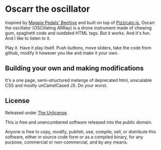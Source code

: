 # Oscarr the oscillator

Inspired by [Magpie Pedals' Beehive](https://www.magpiepedals.com/shop/product/the-beehive) and built on top of [Pizzicato.js](https://alemangui.github.io/pizzicato/), Oscarr the oscillator (OSCillating ARRay) is a drone instrument made of chewing gum, spaghetti code and outdated HTML tags. But it works. And it's fun. And I like to listen to it.

Play it. Have it play itself. Push buttons, move sliders, take the code from github, modify it however you like and make it your own.

## Building your own and making modifications
It's a one page, semi-structured melange of deprecated html, unscalable CSS and mostly unCamelCased JS. Do your worst.

## License
Released under [The Unlicense](https://github.com/thubbs/oscarrlator/blob/main/LICENSE).

This is free and unencumbered software released into the public domain.

Anyone is free to copy, modify, publish, use, compile, sell, or
distribute this software, either in source code form or as a compiled
binary, for any purpose, commercial or non-commercial, and by any
means.
